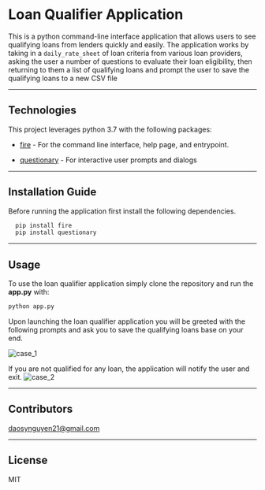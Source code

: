 # Loan Qualifier Application

This is a python command-line interface application that allows users to see qualifying loans from lenders quickly and easily. The application works by taking in a `daily_rate_sheet` of loan criteria from various loan providers, asking the user a number of questions to evaluate their loan eligibility, then returning to them a list of qualifying loans and prompt the user to save the qualifying loans to a new CSV file

---

## Technologies

This project leverages python 3.7 with the following packages:

* [fire](https://github.com/google/python-fire) - For the command line interface, help page, and entrypoint.

* [questionary](https://github.com/tmbo/questionary) - For interactive user prompts and dialogs


---

## Installation Guide

Before running the application first install the following dependencies.

```python
  pip install fire
  pip install questionary
```

---

## Usage

To use the loan qualifier application simply clone the repository and run the **app.py** with:

```python
python app.py
```

Upon launching the loan qualifier application you will be greeted with the following prompts and ask you to save the qualifying loans base on your end.

![case_1](https://user-images.githubusercontent.com/94591580/145755724-c0bf4644-0406-465b-b377-fa26d9ba8be4.png)

If you are not qualified for any loan, the application will notify the user and exit.
![case_2](https://user-images.githubusercontent.com/94591580/145755651-2c6b20a3-1999-43ec-9f0e-e0a76a11ba12.png)


---

## Contributors

daosynguyen21@gmail.com


---

## License

MIT
